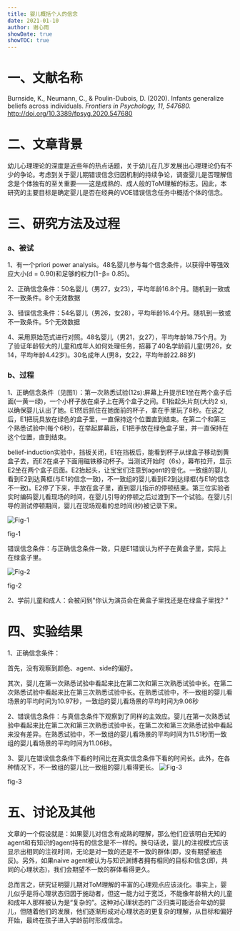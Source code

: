 ```yaml
---
title: 婴儿概括个人的信念
date: 2021-01-10
author: 谢心雨
showDate: true
showTOC: true
---
```


# 一、文献名称

Burnside, K., Neumann, C., & Poulin-Dubois, D. (2020). Infants generalize beliefs across individuals. *Frontiers in Psychology, 11, 547680.* http://doi.org/10.3389/fpsyg.2020.547680 

# 二、文章背景

​		幼儿心理理论的深度是近些年的热点话题，关于幼儿在几岁发展出心理理论仍有不少的争论。考虑到关于婴儿期错误信念归因机制的持续争论，调查婴儿是否理解信念是个体独有的至关重要——这是成熟的、成人般的ToM理解的标志。因此，本研究的主要目标是确定婴儿是否在经典的VOE错误信念任务中概括个体的信念。

# 三、研究方法及过程

### a、被试

1、有一个priori power analysis。48名婴儿参与每个信念条件，以获得中等强效应大小(d = 0.90)和足够的权力(1−β= 0.85)。

2、正确信念条件：50名婴儿（男27，女23），平均年龄16.8个月。随机到一致或不一致条件。8个无效数据

3、错误信念条件：54名婴儿（男26，女28），平均年龄16.4个月。随机到一致或不一致条件。5个无效数据

4、采用原始范式进行对照。48名婴儿（男21，女27），平均年龄18.75个月。为了验证年龄较大的儿童和成年人如何处理任务，招募了40名学龄前儿童(男26，女14，平均年龄4.42岁)。30名成年人(男8，女22，平均年龄22.88岁)

### b、过程

​		1、正确信念条件（见图1）：第一次熟悉试验(12s):屏幕上升提示E1坐在两个盒子后面(一黄一绿)，一个小杯子放在桌子上在两个盒子之间。E1抬起头片刻(大约2 s),以确保婴儿认出了她。E1然后抓住在她面前的杯子，拿在手里玩了8秒。在这之后，E1把玩具放在绿色的盒子里，一直保持这个位置直到结束。在第二个和第三个熟悉试验中(每个6秒)，在举起屏幕后，E1把手放在绿色盒子里，并一直保持在这个位置，直到结束。

​		belief-induction实验中，挡板关闭，E1在挡板后，能看到杯子从绿盒子移动到黄盒子去，而E2在桌子下面用磁铁移动杯子。当测试开始时（6s），幕布拉开，显示E2坐在两个盒子后面。E2抬起头，让宝宝们注意到agent的变化。一致组的婴儿看到E2到达黄框(与E1的信念一致)，不一致组的婴儿看到E2到达绿框(与E1的信念不一致)。E2停了下来，手放在盒子里，直到婴儿指示的停顿结束。第三位实验者实时编码婴儿看现场的时间，在婴儿引导的停顿之后过渡到下一个试验。在婴儿引导的测试停顿期间，婴儿在现场观看的总时间(秒)被记录下来。

![Fig-1](../Supporting_Information/2021-01-10-XXY1-Fig-1.png)

fig-1

错误信念条件：与正确信念条件一致，只是E1错误认为杯子在黄盒子里，实际上在绿盒子里。

![Fig-2](../Supporting_Information/2021-01-10-XXY1-Fig-2.png)

fig-2

​	2、学前儿童和成人：会被问到"你认为演员会在黄盒子里找还是在绿盒子里找? "

# 四、实验结果

1、正确信念条件：

首先，没有观察到颜色、agent、side的偏好。

其次，婴儿在第一次熟悉试验中看起来比在第二次和第三次熟悉试验中长。在第二次熟悉试验中看起来比在第三次熟悉试验中长。在熟悉试验中，不一致组的婴儿看场景的平均时间为10.97秒，一致组的婴儿看场景的平均时间为9.06秒

2、错误信念条件：与真信念条件下观察到了同样的主效应。婴儿在第一次熟悉试验中看起来比在第二次和第三次熟悉试验中长，在第二次和第三次熟悉试验中看起来没有差异。在熟悉试验中，不一致组的婴儿看场景的平均时间为11.51秒而一致组的婴儿看场景的平均时间为11.06秒。

3、婴儿在错误信念条件下看的时间比在真实信念条件下看的时间长。此外，在各种情况下，不一致组的婴儿比一致组的婴儿看得更长。
![Fig-3](../Supporting_Information/2021-01-10-XXY1-Fig-3.png)

fig-3

# 五、讨论及其他

文章的一个假设就是：如果婴儿对信念有成熟的理解，那么他们应该明白无知的agent和有知识的agent持有的信念是不一样的。换句话说，婴儿的注视模式应该显示出相同的注视时间，无论是对一致的还是不一致的群体(即，没有期望被违反)。另外，如果naive agent被认为与知识渊博者拥有相同的目标和信念(即，共同的心理状态)，我们会期望不一致的群体看得更久。

总而言之，研究证明婴儿期对ToM理解的丰富的心理观点应该淡化。事实上，婴儿似乎是将心理状态归因于施动者，但这一能力过于宽泛，不能像年龄稍大的儿童和成年人那样被认为是“复杂的”。这种对心理状态的广泛归类可能适合年幼的婴儿，但随着他们的发展，他们逐渐形成对心理状态的更复杂的理解，从目标和偏好开始，最终在孩子进入学龄前时形成信念。





